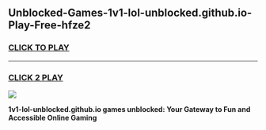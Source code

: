 
## Unblocked-Games-1v1-lol-unblocked.github.io-Play-Free-hfze2
<h3>
<a href="https://premium76.site?title=1v1-lol-unblocked.github.io&ref=12A">CLICK TO PLAY</a></h3>
<hr>

<h3>
<a href="https://premium76.site?title=1v1-lol-unblocked.github.io&ref=12A">CLICK 2 PLAY</a>
  
</h3>

<a href="https://premium76.site?title=1v1-lol-unblocked.github.io&ref=12A"><img src="https://clearcache.store/games.png"></a>


**1v1-lol-unblocked.github.io games unblocked: Your Gateway to Fun and Accessible Online Gaming**
